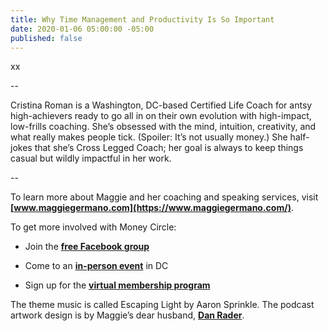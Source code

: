 ```yaml
---
title: Why Time Management and Productivity Is So Important
date: 2020-01-06 05:00:00 -05:00
published: false
---
```


xx

--

Cristina Roman is a Washington, DC-based Certified Life Coach for antsy high-achievers ready to go all in on their own evolution with high-impact, low-frills coaching. She’s obsessed with the mind, intuition, creativity, and what really makes people tick. (Spoiler: It’s not usually money.) She half-jokes that she’s Cross Legged Coach; her goal is always to keep things casual but wildly impactful in her work.

--

To learn more about Maggie and her coaching and speaking services, visit **[www.maggiegermano.com](https://www.maggiegermano.com/)**.

To get more involved with Money Circle:

* Join the **[free Facebook group](https://www.facebook.com/groups/MoneyCircleGroup)**

* Come to an **[in-person event](https://www.maggiegermano.com/moneycircle/)** in DC

* Sign up for the **[virtual membership program](https://maggiegermano.podia.com/inner-circle)**

The theme music is called Escaping Light by Aaron Sprinkle. The podcast artwork design is by Maggie’s dear husband, **[Dan Rader](https://danrdesign.com/)**.